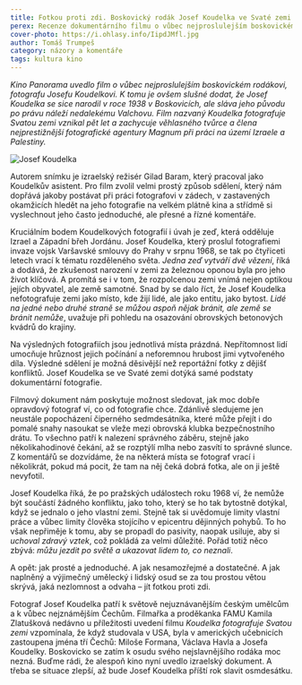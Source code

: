 ```yaml
---
title: Fotkou proti zdi. Boskovický rodák Josef Koudelka ve Svaté zemi
perex: Recenze dokumentárního filmu o vůbec nejproslulejším boskovickém rodákovi, fotografu Josefu Koudelkovi.
cover-photo: https://i.ohlasy.info/IipdJMfl.jpg
author: Tomáš Trumpeš
category: názory a komentáře
tags: kultura kino
---
```


*Kino Panorama uvedlo film o vůbec nejproslulejším boskovickém rodákovi, fotografu Josefu Koudelkovi. K tomu je ovšem slušné dodat, že Josef Koudelka se sice narodil v roce 1938 v Boskovicích, ale sláva jeho původu po právu náleží nedalekému Valchovu. Film nazvaný Koudelka fotografuje Svatou zemi vznikal pět let a zachycuje věhlasného tvůrce a člena nejprestižnější fotografické agentury Magnum při práci na území Izraele a Palestiny.*

<img src="https://i.ohlasy.info/IipdJMf.jpg" alt="Josef Koudelka" class="img-responsive img-popup">

Autorem snímku je izraelský režisér Gilad Baram, který pracoval jako Koudelkův asistent. Pro film zvolil velmi prostý způsob sdělení, který nám dopřává jakoby postávat při práci fotografovi v zádech, v zastavených okamžicích hledět na jeho fotografie na velkém plátně kina a střídmě si vyslechnout jeho často jednoduché, ale přesné a řízné komentáře.

Kruciálním bodem Koudelkových fotografií i úvah je zeď, která odděluje Izrael a Západní břeh Jordánu. Josef Koudelka, který proslul fotografiemi invaze vojsk Varšavské smlouvy do Prahy v srpnu 1968, se tak po čtyřiceti letech vrací k tématu rozděleného světa. *Jedna zeď vytváří dvě vězení*, říká a dodává, že zkušenost narození v zemi za železnou oponou byla pro jeho život klíčová. A promítá se i v tom, že rozpolcenou zemi vnímá nejen optikou jejích obyvatel, ale země samotné. Snad by se dalo říct, že Josef Koudelka nefotografuje zemi jako místo, kde žijí lidé, ale jako entitu, jako bytost. *Lidé na jedné nebo druhé straně se můžou aspoň nějak bránit, ale země se bránit nemůže*, uvažuje při pohledu na osazování obrovských betonových kvádrů do krajiny.

Na výsledných fotografiích jsou jednotlivá místa prázdná. Nepřítomnost lidí umocňuje hrůznost jejich počínání a neforemnou hrubost jimi vytvořeného díla. Výsledné sdělení je možná děsivější než reportážní fotky z dějišť konfliktů. Josef Koudelka se ve Svaté zemi dotýká samé podstaty dokumentární fotografie.

Filmový dokument nám poskytuje možnost sledovat, jak moc dobře opravdový fotograf ví, co od fotografie chce. Zdánlivě sledujeme jen neustále popocházení čiperného sedmdesátníka, které může přejít i do pomalé snahy nasoukat se vleže mezi obrovská klubka bezpečnostního drátu. To všechno patří k nalezení správného záběru, stejně jako několikahodinové čekání, až se rozptýlí mlha nebo zasvítí to správné slunce. Z komentářů se dozvídáme, že na některá místa se fotograf vrací i několikrát, pokud má pocit, že tam na něj čeká dobrá fotka, ale on ji ještě nevyfotil.

Josef Koudelka říká, že po pražských událostech roku 1968 ví, že nemůže být součástí žádného konfliktu, jako toho, který se ho tak bytostně dotýkal, když se jednalo o jeho vlastní zemi. Stejně tak si uvědomuje limity vlastní práce a vůbec limity člověka stojícího v epicentru dějinných pohybů. To ho však nepřiměje k tomu, aby se propadl do pasivity, naopak usiluje, aby si *uchoval zdravý vztek*, což pokládá za velmi důležité. Pořád totiž něco zbývá: *můžu jezdit po světě a ukazovat lidem to, co neznali*.

A opět: jak prosté a jednoduché. A jak nesamozřejmé a dostatečné. A jak naplněný a výjimečný umělecký i lidský osud se za tou prostou větou skrývá, jaká nezlomnost a odvaha – jít fotkou proti zdi.

Fotograf Josef Koudelka patří k světově nejuznávanějším českým umělcům a k vůbec nejznámějším Čechům. Filmařka a proděkanka FAMU Kamila Zlatušková nedávno u příležitosti uvedení filmu *Koudelka fotografuje Svatou zemi* vzpomínala, že když studovala v USA, byla v amerických učebnicích zastoupena jména tří Čechů: Miloše Formana, Václava Havla a Josefa Koudelky. Boskovicko se zatím k osudu svého nejslavnějšího rodáka moc nezná. Buďme rádi, že alespoň kino nyní uvedlo izraelský dokument. A třeba se situace zlepší, až bude Josef Koudelka příští rok slavit osmdesátku.
